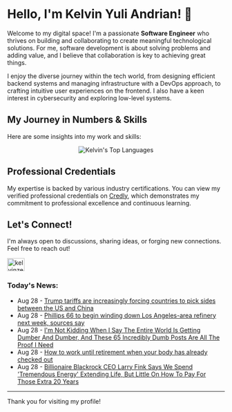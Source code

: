 # Hello, I'm Kelvin Yuli Andrian! 👋

Welcome to my digital space! I'm a passionate **Software Engineer** who thrives on building and collaborating to create meaningful technological solutions. For me, software development is about solving problems and adding value, and I believe that collaboration is key to achieving great things.

I enjoy the diverse journey within the tech world, from designing efficient backend systems and managing infrastructure with a DevOps approach, to crafting intuitive user experiences on the frontend. I also have a keen interest in cybersecurity and exploring low-level systems.

## My Journey in Numbers & Skills

Here are some insights into my work and skills:

<p align="center">
  <img src="https://github-readme-stats.vercel.app/api/top-langs/?username=kelvinzer0&layout=compact&theme=radical" alt="Kelvin's Top Languages" />
</p>

## Professional Credentials

My expertise is backed by various industry certifications. You can view my verified professional credentials on [Credly](https://www.credly.com/users/kelvin-yuli-andrian/badges), which demonstrates my commitment to professional excellence and continuous learning.

## Let's Connect!

I'm always open to discussions, sharing ideas, or forging new connections. Feel free to reach out!

<p align="left">
    <a href="https://linkedin.com/in/kelvinzero" target="blank"><img align="center" src="https://cdn.jsdelivr.net/npm/simple-icons@3.0.1/icons/linkedin.svg" alt="kelvinzero" height="30" width="40" /></a>
</p>

### Today's News:

<!-- feed start -->
- Aug 28 - [Trump tariffs are increasingly forcing countries to pick sides between the US and China](https://finance.yahoo.com/news/trump-tariffs-are-increasingly-forcing-countries-to-pick-sides-between-the-us-and-china-161021252.html)
- Aug 28 - [Phillips 66 to begin winding down Los Angeles-area refinery next week, sources say](https://finance.yahoo.com/news/phillips-66-begin-winding-down-151846392.html)
- Aug 28 - [I'm Not Kidding When I Say The Entire World Is Getting Dumber And Dumber, And These 65 Incredibly Dumb Posts Are All The Proof I Need](https://www.yahoo.com/entertainment/celebrity/articles/im-not-kidding-entire-world-151220646.html)
- Aug 28 - [How to work until retirement when your body has already checked out](https://www.yahoo.com/lifestyle/article/work-retirement-state-pension-age-physical-mental-health-150606962.html)
- Aug 28 - [Billionaire Blackrock CEO Larry Fink Says We Spend 'Tremendous Energy' Extending Life, But Little On How To Pay For Those Extra 20 Years](https://finance.yahoo.com/news/billionaire-blackrock-ceo-larry-fink-140400641.html)
<!-- feed end -->

---

Thank you for visiting my profile!

